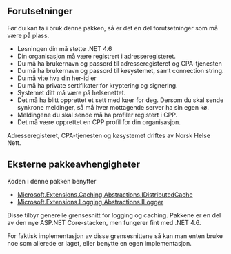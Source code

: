 ## Forutsetninger

Før du kan ta i bruk denne pakken, så er det en del forutsetninger som må være på plass. 

- Løsningen din må støtte .NET 4.6
- Din organisasjon må være registrert i adresseregisteret.
- Du må ha brukernavn og passord til adresseregisteret og CPA-tjenesten
- Du må ha brukernavn og passord til køsystemet, samt connection string.
- Du må vite hva din her-id er
- Du må ha private sertifikater for kryptering og signering. 
- Systemet ditt må være på helsenettet. 
- Det må ha blitt opprettet et sett med køer for deg. Dersom du skal sende synkrone meldinger, så må hver mottagende server ha sin egen kø.  
- Meldingene du skal sende må ha profiler registert i CPP.
- Det må være opprettet en CPP profil for din organisasjon.

Adresseregisteret, CPA-tjenesten og køsystemet driftes av Norsk Helse Nett. 

## Eksterne pakkeavhengigheter

Koden i denne pakken benytter 
- [Microsoft.Extensions.Caching.Abstractions.IDistributedCache](https://www.nuget.org/packages/Microsoft.Extensions.Caching.Abstractions/)
- [Microsoft.Extensions.Logging.Abstractions.ILogger](https://www.nuget.org/packages/Microsoft.Extensions.Logging.Abstractions/)

Disse tilbyr generelle grensesnitt for logging og caching. Pakkene er en del av den nye ASP.NET Core-stacken, men fungerer fint med .NET 4.6. 

For faktisk implementasjon av disse grensesnittene så kan man enten bruke noe som allerede er laget, eller benytte en egen implementasjon.

